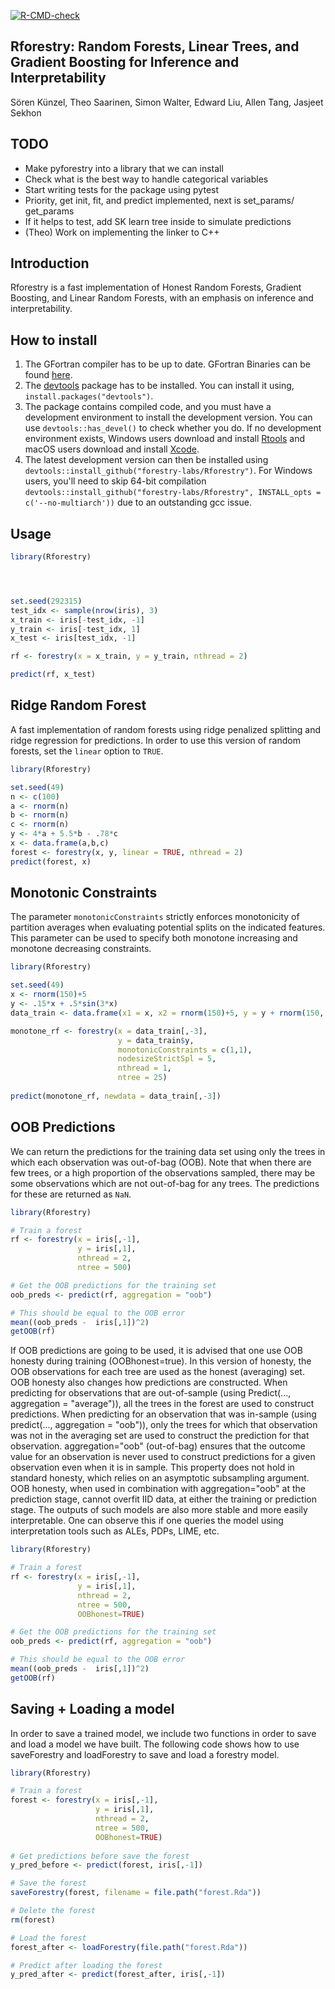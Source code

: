 [![R-CMD-check](https://github.com/forestry-labs/Rforestry/actions/workflows/check-noncontainerized.yaml/badge.svg)](https://github.com/forestry-labs/Rforestry/actions/workflows/check-noncontainerized.yaml)

## Rforestry: Random Forests, Linear Trees, and Gradient Boosting for Inference and Interpretability

Sören Künzel, Theo Saarinen, Simon Walter, Edward Liu, Allen Tang, Jasjeet Sekhon



## TODO

- Make pyforestry into a library that we can install
- Check what is the best way to handle categorical variables
- Start writing tests for the package using pytest
- Priority, get init, fit, and predict implemented, next is set_params/ get_params
- If it helps to test, add SK learn tree inside to simulate predictions
- (Theo) Work on implementing the linker to C++




## Introduction

Rforestry is a fast implementation of Honest Random Forests, Gradient Boosting,
and Linear Random Forests, with an emphasis on inference and interpretability.

## How to install
1. The GFortran compiler has to be up to date. GFortran Binaries can be found [here](https://gcc.gnu.org/wiki/GFortranBinaries).
2. The [devtools](https://github.com/r-lib/devtools) package has to be installed. You can install it using,  `install.packages("devtools")`.
3. The package contains compiled code, and you must have a development environment to install the development version. You can use `devtools::has_devel()` to check whether you do. If no development environment exists, Windows users download and install [Rtools](https://cran.r-project.org/bin/windows/Rtools/) and macOS users download and install [Xcode](https://apps.apple.com/us/app/xcode/id497799835).
4. The latest development version can then be installed using
`devtools::install_github("forestry-labs/Rforestry")`. For Windows users, you'll need to skip 64-bit compilation `devtools::install_github("forestry-labs/Rforestry", INSTALL_opts = c('--no-multiarch'))` due to an outstanding gcc issue.


## Usage

```R
library(Rforestry)




set.seed(292315)
test_idx <- sample(nrow(iris), 3)
x_train <- iris[-test_idx, -1]
y_train <- iris[-test_idx, 1]
x_test <- iris[test_idx, -1]

rf <- forestry(x = x_train, y = y_train, nthread = 2)

predict(rf, x_test)
```

## Ridge Random Forest

A fast implementation of random forests using ridge penalized splitting and 
ridge regression for predictions. 
In order to use this version of random forests, set the `linear` option to `TRUE`.

```R
library(Rforestry)

set.seed(49)
n <- c(100)
a <- rnorm(n)
b <- rnorm(n)
c <- rnorm(n)
y <- 4*a + 5.5*b - .78*c
x <- data.frame(a,b,c)
forest <- forestry(x, y, linear = TRUE, nthread = 2)
predict(forest, x)
```

## Monotonic Constraints

The parameter `monotonicConstraints` strictly enforces monotonicity of partition 
averages when evaluating potential splits on the indicated features.
This parameter can be used to specify both monotone increasing and monotone 
decreasing constraints.

```R
library(Rforestry)

set.seed(49)
x <- rnorm(150)+5
y <- .15*x + .5*sin(3*x)
data_train <- data.frame(x1 = x, x2 = rnorm(150)+5, y = y + rnorm(150, sd = .4))

monotone_rf <- forestry(x = data_train[,-3],
                        y = data_train$y,
                        monotonicConstraints = c(1,1),
                        nodesizeStrictSpl = 5,
                        nthread = 1,
                        ntree = 25)
                        
predict(monotone_rf, newdata = data_train[,-3])
```


## OOB Predictions

We can return the predictions for the training data set using only the trees in
which each observation was out-of-bag (OOB). Note that when there are few trees, or a
high proportion of the observations sampled, there may be some observations
which are not out-of-bag for any trees. The predictions for these are returned as `NaN`.


```R
library(Rforestry)

# Train a forest
rf <- forestry(x = iris[,-1],
               y = iris[,1],
               nthread = 2,
               ntree = 500)

# Get the OOB predictions for the training set
oob_preds <- predict(rf, aggregation = "oob")

# This should be equal to the OOB error
mean((oob_preds -  iris[,1])^2)
getOOB(rf)
```

If OOB predictions are going to be used, it is advised that one use OOB honesty during
training (OOBhonest=true). In this version of honesty, the OOB observations for each tree
are used as the honest (averaging) set. OOB honesty also changes how predictions
are constructed. When predicting for observations that are out-of-sample
(using Predict(..., aggregation = "average")), all the trees in the forest
are used to construct predictions. When predicting for an observation that was in-sample (using
predict(..., aggregation = "oob")), only the trees for which that observation
was not in the averaging set are used to construct the prediction for that observation.
aggregation="oob" (out-of-bag) ensures that the outcome value for an observation
is never used to construct predictions for a given observation even when it is in sample.
This property does not hold in standard honesty, which relies on an asymptotic subsampling argument.
OOB honesty, when used in combination with aggregation="oob" at the prediction stage, cannot overfit IID data, 
at either the training or prediction stage. The outputs of such models are also more stable and more easily
interpretable. One can observe this if one queries the model using interpretation tools such as
ALEs, PDPs, LIME, etc.

```R
library(Rforestry)

# Train a forest
rf <- forestry(x = iris[,-1],
               y = iris[,1],
               nthread = 2,
               ntree = 500,
               OOBhonest=TRUE)

# Get the OOB predictions for the training set
oob_preds <- predict(rf, aggregation = "oob")

# This should be equal to the OOB error
mean((oob_preds -  iris[,1])^2)
getOOB(rf)
```

## Saving + Loading a model

In order to save a trained model, we include two functions in order to save and load
a model we have built.
The following code shows how to use saveForestry and loadForestry to save and load
a forestry model.

```R
library(Rforestry)

# Train a forest
forest <- forestry(x = iris[,-1],
                   y = iris[,1],
                   nthread = 2,
                   ntree = 500,
                   OOBhonest=TRUE)
               
# Get predictions before save the forest
y_pred_before <- predict(forest, iris[,-1])

# Save the forest
saveForestry(forest, filename = file.path("forest.Rda"))

# Delete the forest
rm(forest)

# Load the forest
forest_after <- loadForestry(file.path("forest.Rda"))

# Predict after loading the forest
y_pred_after <- predict(forest_after, iris[,-1])

```


